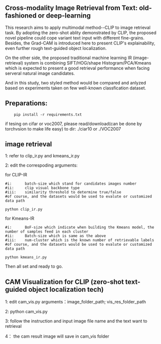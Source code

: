 #####
Cross-modality Image Retrieval from Text: old-fashioned or deep-learning
-------------------------------------------------------------------------

This research aims to apply multimodal method--CLIP to image retrieval task.
By adopting the zero-shot ablity demonstrated by CLIP, the proposed novel pipeline could
cope variant text input with different fine-grains. Besides, the Grad-CAM is introduced
here to present CLIP's explainability, even further rough text-guided object localization.

On the other side, the proposed traditional machine learning IR (image-retrieval) system
is combining SIFT/HOG/shape Histogram/PCA/Kmeans which is expected to present a good 
retrieval performance when facing serveral natural image candidates.

And in this study, two styled method would be compared and anlyzed based on experiments taken
on few well-known classfication dataset.
#####




Preparations:
--------------

        pip install -r requirements.txt

if tesing on cifar or voc2007, please read/download(can be done by torchvsion to make life easy) to dir: ./ciar10 or ./VOC2007




image retrieval
-----------------


1: refer to clip_ir.py and kmeans_ir.py

2: edit the correspoding arguments:

for CLIP-IR

    #i:      batch-size which stand for candidates images number
    #ii:     clip visual backbone type
    #iii:    similarity threshold to determine true/false
    #of course, and the datasets would be used to evalute or customized data path
    
    python clip_ir.py
    
for Kmeans-IR

    #i:      BoF-size which indicate when building the Kmeans model, the number of samples feed in each cluster
    #ii:     Batch-size which is same as the above 
    #iii:    num-cluster which is the known number of retrievable labels
    #of course, and the datasets would be used to evalute or customized data path
    
    python kmeans_ir.py
    
Then all set and ready to go.




CAM Visualization for CLIP
(zero-shot text-guided object localization tech)
-------------------------------------------------

1: edit cam_vis.py arguments：image_folder_path;               vis_res_folder_path

2: python cam_vis.py

3: follow the instruction and input image file name and the text want to retrieval

4： the cam result image will save in cam_vis folder
